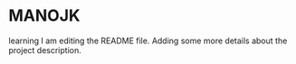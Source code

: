# MANOJK
learning
I am editing the README file. Adding some more details about the project description.
